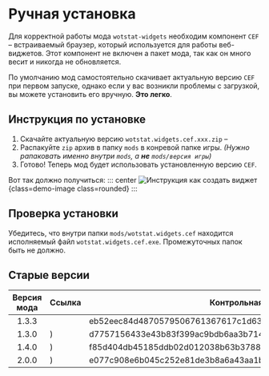 
# Ручная установка

Для корректной работы мода `wotstat-widgets` необходим компонент `CEF` – встраиваемый браузер, который используется для работы веб-виджетов. Этот компонент не включен а пакет мода, так как он много весит и никогда не обновляется.

По умолчанию мод самостоятельно скачивает актуальную версию `CEF` при первом запуске, однако если у вас возникли проблемы с загрузкой, вы можете установить его вручную. **Это легко**.

## Инструкция по установке
1. Скачайте актуальную версию `wotstat.widgets.cef.xxx.zip` – <storage-link src="wotstat.widgets.cef.e077c908e6b045c252e81de3b8a6a43aa1bbdb5ea29ad9eec6654a035fbe7f25.zip"/>
2. Распакуйте `zip` архив в папку `mods` в конревой папке игры. *(Нужно рапаковать именно внутри `mods`, а **не** `mods/версия игры`)*
3. Готово! Теперь мод будет использовать установленную версию `CEF`.

Вот так должно получиться:
::: center
![Инструкция как создать виджет](widgets-images/cef-install.png){class=demo-image class=rounded}
:::

## Проверка установки
Убедитесь, что внутри папки `mods/wotstat.widgets.cef` находится исполняемый файл `wotstat.widgets.cef.exe`. Промежуточных папок быть не должно.


## Старые версии
| Версия мода | Ссылка                                                                                                          | Контрольная сумма                                                |
| :---------: | --------------------------------------------------------------------------------------------------------------- | ---------------------------------------------------------------- |
|    1.3.3    | <storage-link src="wotstat.widgets.cef.eb52eec84d4870579506761367617c1d635384a2a23a875bc4d534b57e0309ed.zip"/>  | eb52eec84d4870579506761367617c1d635384a2a23a875bc4d534b57e0309ed |
|    1.3.0    | <storage-link src="wotstat.widgets.cef.d7757156433e43b83f399ac9bdb6aa3b714b8fbe163f101b52b9bf7a40b4b6ca.zip"/>) | d7757156433e43b83f399ac9bdb6aa3b714b8fbe163f101b52b9bf7a40b4b6ca |
|    1.4.0    | <storage-link src="wotstat.widgets.cef.f85d404db45185ddb02d012038b63b37889b316b3b0c1fd2526a6c7ea8a2aad6.zip"/>) | f85d404db45185ddb02d012038b63b37889b316b3b0c1fd2526a6c7ea8a2aad6 |
|    2.0.0    | <storage-link src="wotstat.widgets.cef.e077c908e6b045c252e81de3b8a6a43aa1bbdb5ea29ad9eec6654a035fbe7f25.zip"/>) | e077c908e6b045c252e81de3b8a6a43aa1bbdb5ea29ad9eec6654a035fbe7f25 |
